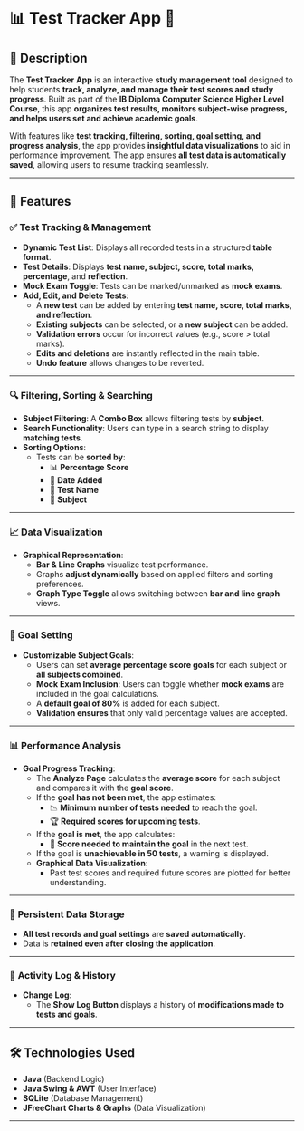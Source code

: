 # 📊 Test Tracker App 📝

## 📌 Description
The **Test Tracker App** is an interactive **study management tool** designed to help students **track, analyze, and manage their test scores and study progress**. Built as part of the **IB Diploma Computer Science Higher Level Course**, this app **organizes test results, monitors subject-wise progress, and helps users set and achieve academic goals**. 

With features like **test tracking, filtering, sorting, goal setting, and progress analysis**, the app provides **insightful data visualizations** to aid in performance improvement. The app ensures **all test data is automatically saved**, allowing users to resume tracking seamlessly.

---

## 🚀 Features

### ✅ **Test Tracking & Management**
- **Dynamic Test List**: Displays all recorded tests in a structured **table format**.
- **Test Details**: Displays **test name, subject, score, total marks, percentage**, and **reflection**.
- **Mock Exam Toggle**: Tests can be marked/unmarked as **mock exams**.
- **Add, Edit, and Delete Tests**:
  - A **new test** can be added by entering **test name, score, total marks, and reflection**.
  - **Existing subjects** can be selected, or a **new subject** can be added.
  - **Validation errors** occur for incorrect values (e.g., score > total marks).
  - **Edits and deletions** are instantly reflected in the main table.
  - **Undo feature** allows changes to be reverted.

---

### 🔍 **Filtering, Sorting & Searching**
- **Subject Filtering**: A **Combo Box** allows filtering tests by **subject**.
- **Search Functionality**: Users can type in a search string to display **matching tests**.
- **Sorting Options**:
  - Tests can be **sorted by**:
    - 📊 **Percentage Score**
    - 📅 **Date Added**
    - 📖 **Test Name**
    - 🎯 **Subject**

---

### 📈 **Data Visualization**
- **Graphical Representation**:
  - **Bar & Line Graphs** visualize test performance.
  - Graphs **adjust dynamically** based on applied filters and sorting preferences.
  - **Graph Type Toggle** allows switching between **bar and line graph** views.

---

### 🎯 **Goal Setting**
- **Customizable Subject Goals**:
  - Users can set **average percentage score goals** for each subject or **all subjects combined**.
  - **Mock Exam Inclusion**: Users can toggle whether **mock exams** are included in the goal calculations.
  - A **default goal of 80%** is added for each subject.
  - **Validation ensures** that only valid percentage values are accepted.

---

### 📊 **Performance Analysis**
- **Goal Progress Tracking**:
  - The **Analyze Page** calculates the **average score** for each subject and compares it with the **goal score**.
  - If the **goal has not been met**, the app estimates:
    - 📉 **Minimum number of tests needed** to reach the goal.
    - 🏆 **Required scores for upcoming tests**.
  - If the **goal is met**, the app calculates:
    - 🎯 **Score needed to maintain the goal** in the next test.
  - If the goal is **unachievable in 50 tests**, a warning is displayed.
  - **Graphical Data Visualization**:
    - Past test scores and required future scores are plotted for better understanding.

---

### 💾 **Persistent Data Storage**
- **All test records and goal settings** are **saved automatically**.
- Data is **retained even after closing the application**.

---

### 📝 **Activity Log & History**
- **Change Log**:
  - The **Show Log Button** displays a history of **modifications made to tests and goals**.

---

## 🛠️ Technologies Used
- **Java** (Backend Logic)
- **Java Swing & AWT** (User Interface)
- **SQLite** (Database Management)
- **JFreeChart Charts & Graphs** (Data Visualization)

---
